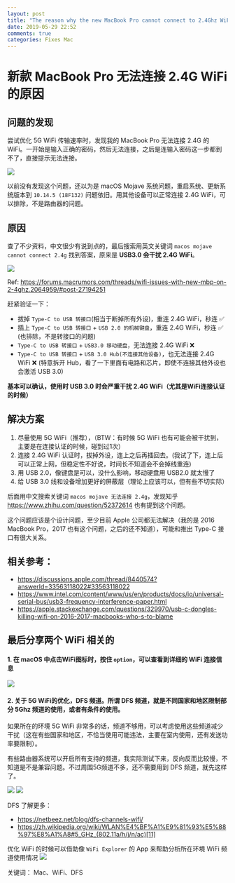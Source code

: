 ```yaml
---
layout: post
title: "The reason why the new MacBook Pro cannot connect to 2.4Ghz WiFi"
date: 2019-05-29 22:52
comments: true
categories: Fixes Mac
---
```


# 新款 MacBook Pro 无法连接 2.4G WiFi 的原因

## 问题的发现

尝试优化 5G WiFi 传输速率时，发现我的 MacBook Pro 无法连接 2.4G 的 WiFi。一开始是输入正确的密码，然后无法连接，之后是连输入密码这一步都到不了，直接提示无法连接。

![](/images/2019/5/WX20190529-225620@2x.jpg)

以前没有发现这个问题，还以为是 macOS Mojave 系统问题，重启系统、更新系统版本到 `10.14.5 (18F132)` 问题依旧。用其他设备可以正常连接 2.4G WiFi，可以排除，不是路由器的问题。

## 原因

查了不少资料，中文很少有说到点的，最后搜索用英文关键词 `macos mojave cannot connect 2.4g` 找到答案，原来是 **USB3.0 会干扰 2.4G WiFi**。

![](/images/2019/5/WX20190529-225621@2x.png)

Ref: <https://forums.macrumors.com/threads/wifi-issues-with-new-mbp-on-2-4ghz.2064959/#post-27194251>

赶紧验证一下：

- 拔掉 `Type-C to USB 转接口`(相当于断掉所有外设)，重连 2.4G WiFi，秒连 ✅
- 插上 `Type-C to USB 转接口` + `USB 2.0 的机械键盘`，重连 2.4G WiFi，秒连 ✅ (也排除，不是转接口的问题)
- `Type-C to USB 转接口` + `USB3.0 移动硬盘`，无法连接 2.4G WiFi ❌
- `Type-C to USB 转接口` + `USB 3.0 Hub(不连接其他设备)`，也无法连接 2.4G WiFi ❌ (特意拆开 Hub，看了一下里面有电路和芯片，即使不连接其他外设也会激活 USB 3.0)

**基本可以确认，使用时 USB 3.0 时会严重干扰 2.4G WiFi（尤其是WiFi连接认证的时候）**

## 解决方案

1. 尽量使用 5G WiFi（推荐），（BTW：有时候 5G WiFi 也有可能会被干扰到，主要是在连接认证的时候，碰到过1次）
2. 连接 2.4G WiFi 认证时，拔掉外设，连上之后再插回去。(我试了下，连上后可以正常上网，但稳定性不好说，时间长不知道会不会掉线重连)
3. 用 USB 2.0，像键盘是可以，没什么影响，移动硬盘用 USB2.0 就太慢了
4. 给 USB 3.0 线和设备增加更好的屏蔽层（理论上应该可以，但有些不切实际）

后面用中文搜索关键词 `macos mojave 无法连接 2.4g`，发现知乎 <https://www.zhihu.com/question/52372614> 也有提到这个问题。

这个问题应该是个设计问题，至少目前 Apple 公司都无法解决（我的是 2016 MacBook Pro，2017 也有这个问题，之后的还不知道），可能和推出 Type-C 接口有很大关系。

## 相关参考：

- <https://discussions.apple.com/thread/8440574?answerId=33563118022#33563118022>
- <https://www.intel.com/content/www/us/en/products/docs/io/universal-serial-bus/usb3-frequency-interference-paper.html>
- <https://apple.stackexchange.com/questions/329970/usb-c-dongles-killing-wifi-on-2016-2017-macbooks-who-s-to-blame>

## 最后分享两个 WiFi 相关的

#### 1. 在 macOS 中点击WiFi图标时，按住 `option`，可以查看到详细的 WiFi 连接信息
![](/images/2019/5/WX20190529-225622@2x.png)

#### 2. 关于 5G WiFi的优化，DFS 频道。所谓 DFS 频道，就是不同国家和地区限制部分 5Ghz 频道的使用，或者有条件的使用。

如果所在的环境 5G WiFi 非常多的话，频道不够用，可以考虑使用这些频道减少干扰（这在有些国家和地区，不恰当使用可能违法，主要在室内使用，还有发送功率要限制）。

有些路由器系统可以开启所有支持的频道，我实际测试下来，反向反而比较慢，不知道是不是兼容问题。不过周围5G频道不多，还不需要用到 DFS 频道，就先这样了。

![](/images/2019/5/WX20190529-225623@2x.png)
![](/images/2019/5/WX20190529-225624@2x.png)

DFS 了解更多：

- <https://netbeez.net/blog/dfs-channels-wifi/>
- <https://zh.wikipedia.org/wiki/WLAN%E4%BF%A1%E9%81%93%E5%88%97%E8%A1%A8#5_GHz_(802.11a/h/j/n/ac)[11]>

优化 WiFi 的时候可以借助像 `WiFi Explorer` 的 App 来帮助分析所在环境 WiFi 频道使用情况
![](/images/2019/5/WX20190529-225625@2x.png)


关键词： Mac、WiFi、DFS
